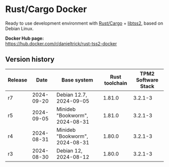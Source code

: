 Rust/Cargo Docker
=================

Ready to use development environment with [Rust/Cargo](https://www.rust-lang.org/) + [libtss2](https://github.com/tpm2-software/tpm2-tss), based on Debian Linux.

**Docker Hub page:**  
<https://hub.docker.com/r/danieltrick/rust-tss2-docker>


Version history
---------------

| **Release** | **Date**   | **Base system**                | **Rust toolchain** | **TPM2 Software Stack** |
| ----------- | ---------- | ------------------------------ | ------------------ | ----------------------- |
| r7          | 2024-09-20 | Debian 12.7, 2024-09-05        | 1.81.0             | 3.2.1-3                 |
| r5          | 2024-09-05 | Minideb "Bookworm", 2024-08-31 | 1.81.0             | 3.2.1-3                 |
| r4          | 2024-08-31 | Minideb "Bookworm", 2024-08-31 | 1.80.0             | 3.2.1-3                 |
| r3          | 2024-08-30 | Debian 12, 2024-08-12          | 1.80.0             | 3.2.1-3                 |
